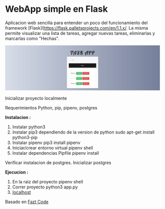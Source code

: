 #  WebApp simple en Flask

Aplicacion web sencilla para entender un poco del funcionamiento del framework [Flask](https://flask.palletsprojects.com/en/1.1.x/.
La misma permite visualizar una lista de tareas, agregar nuevas tareas, eliminarlas y
marcarlas como "Hechas".

![](./static/Image1.png)

Inicializar proyecto localmente

Requerimientos Python, pip, pipenv, postgres

**Instalacion :**
1. Instalar python3
2. Instalar pip3 dependiendo de la version de python sudo apt-get install python3-pip
3. Instalar pipenv pip3 install pipenv
4. Iniciar/crear entorno virtual pipenv shell
5. Instalar dependencias Pipfile pipenv install

Verificar instalacion de postgres.
Inicializar postgres

**Ejecucion :**
1. En la raiz del proyecto pipenv shell
2. Correr proyecto python3 app.py
3. [localhost](https://localhost:5000)

Basado en [Fazt Code](https://www.youtube.com/watch?v=V9VU1g4IWlg)